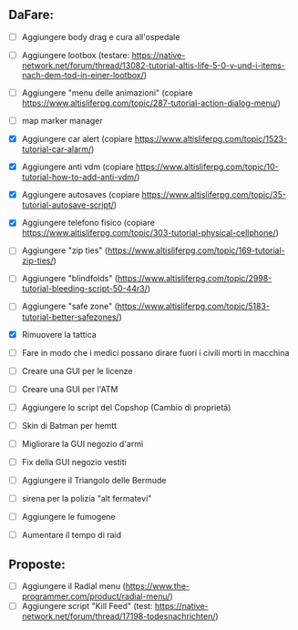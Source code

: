 ## DaFare:
- [ ] Aggiungere body drag e cura all'ospedale
- [ ] Aggiungere lootbox (testare: https://native-network.net/forum/thread/13082-tutorial-altis-life-5-0-v-und-i-items-nach-dem-tod-in-einer-lootbox/)

- [ ] Aggiungere "menu delle animazioni" (copiare https://www.altisliferpg.com/topic/287-tutorial-action-dialog-menu/)
- [ ] map marker manager

- [x] Aggiungere car alert (copiare https://www.altisliferpg.com/topic/1523-tutorial-car-alarm/)
- [x] Aggiungere anti vdm (copiare https://www.altisliferpg.com/topic/10-tutorial-how-to-add-anti-vdm/)
- [x] Aggiungere autosaves (copiare https://www.altisliferpg.com/topic/35-tutorial-autosave-script/)
- [x] Aggiungere telefono fisico (copiare https://www.altisliferpg.com/topic/303-tutorial-physical-cellphone/)

- [ ] Aggiungere "zip ties" (https://www.altisliferpg.com/topic/169-tutorial-zip-ties/)
- [ ] Aggiungere "blindfolds" (https://www.altisliferpg.com/topic/2998-tutorial-bleeding-script-50-44r3/)
- [ ] Aggiungere "safe zone" (https://www.altisliferpg.com/topic/5183-tutorial-better-safezones/)

- [x] Rimuovere la tattica
- [ ] Fare in modo che i medici possano dirare fuori i civili morti in macchina
- [ ] Creare una GUI per le licenze
- [ ] Creare una GUI per l'ATM
- [ ] Aggiungere lo script del Copshop (Cambio di proprietá)

- [ ] Skin di Batman per hemtt
- [ ] Migliorare la GUI negozio d'armi
- [ ] Fix della GUI negozio vestiti

- [ ] Aggiungere il Triangolo delle Bermude

- [ ] sirena per la polizia "alt fermatevi"
- [ ] Aggiungere le fumogene

- [ ] Aumentare il tempo di raid

## Proposte:
- [ ] Aggiungere il Radial menu (https://www.the-programmer.com/product/radial-menu/)
- [ ] Aggiungere script "Kill Feed" (test: https://native-network.net/forum/thread/17198-todesnachrichten/)
